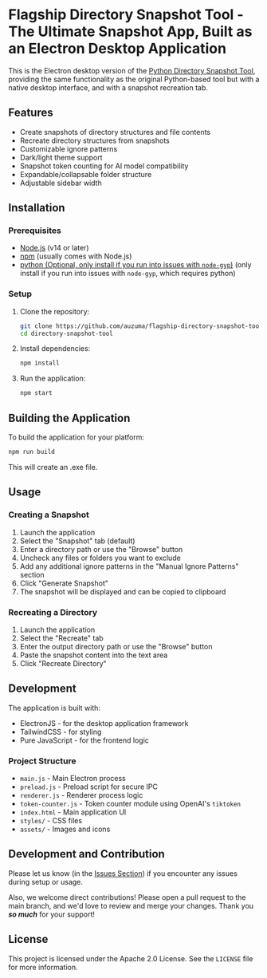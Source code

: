 # Flagship Directory Snapshot Tool - **The Ultimate Snapshot App, Built as an Electron Desktop Application**

This is the Electron desktop version of the [Python Directory Snapshot Tool](https://github.com/gooddavvy/Py_markdown-directory-snapshot-special), providing the same functionality as the original Python-based tool but with a native desktop interface, and with a snapshot recreation tab.

## Features

- Create snapshots of directory structures and file contents
- Recreate directory structures from snapshots
- Customizable ignore patterns
- Dark/light theme support
- Snapshot token counting for AI model compatibility
- Expandable/collapsable folder structure
- Adjustable sidebar width

## Installation

### Prerequisites

- [Node.js](https://nodejs.org/) (v14 or later)
- [npm](https://www.npmjs.com/) (usually comes with Node.js)
- [python (Optional, only install if you run into issues with `node-gyp`)](https://www.python.org/downloads/) (only install if you run into issues with `node-gyp`, which requires python)

### Setup

1. Clone the repository:
   ```bash
   git clone https://github.com/auzuma/flagship-directory-snapshot-tool
   cd directory-snapshot-tool
   ```

2. Install dependencies:
   ```bash
   npm install
   ```

3. Run the application:
   ```bash
   npm start
   ```

## Building the Application

To build the application for your platform:

```bash
npm run build
```

This will create an .exe file.

## Usage

### Creating a Snapshot

1. Launch the application
2. Select the "Snapshot" tab (default)
3. Enter a directory path or use the "Browse" button
4. Uncheck any files or folders you want to exclude
5. Add any additional ignore patterns in the "Manual Ignore Patterns" section
6. Click "Generate Snapshot"
7. The snapshot will be displayed and can be copied to clipboard

### Recreating a Directory

1. Launch the application
2. Select the "Recreate" tab
3. Enter the output directory path or use the "Browse" button
4. Paste the snapshot content into the text area
5. Click "Recreate Directory"

## Development

The application is built with:

- ElectronJS - for the desktop application framework
- TailwindCSS - for styling
- Pure JavaScript - for the frontend logic

### Project Structure

- `main.js` - Main Electron process
- `preload.js` - Preload script for secure IPC
- `renderer.js` - Renderer process logic
- `token-counter.js` - Token counter module using OpenAI's `tiktoken`
- `index.html` - Main application UI
- `styles/` - CSS files
- `assets/` - Images and icons

## Development and Contribution

Please let us know (in the [Issues Section](https://github.com/auzuma/flagship-directory-snapshot-tool/issues/new)) if you encounter any issues during setup or usage.

Also, we welcome direct contributions! Please open a pull request to the main branch, and we'd  love to review and merge your changes. Thank you ***so much*** for your support!

## License

This project is licensed under the Apache 2.0 License. See the `LICENSE` file for more information.
